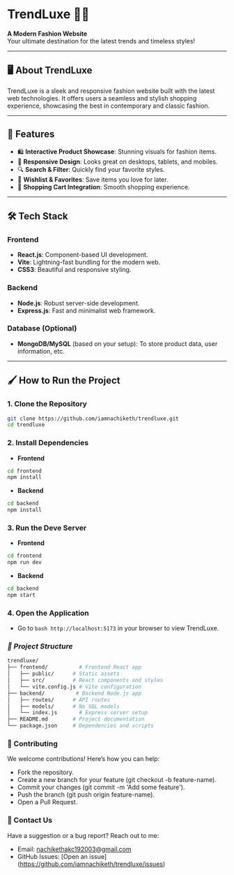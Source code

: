 # TrendLuxe 👗✨  
**A Modern Fashion Website**  
Your ultimate destination for the latest trends and timeless styles!  

---

## 🖥️ **About TrendLuxe**  
TrendLuxe is a sleek and responsive fashion website built with the latest web technologies. It offers users a seamless and stylish shopping experience, showcasing the best in contemporary and classic fashion.

---

## 🚀 **Features**  
- 🛍️ **Interactive Product Showcase**: Stunning visuals for fashion items.  
- 📱 **Responsive Design**: Looks great on desktops, tablets, and mobiles.  
- 🔍 **Search & Filter**: Quickly find your favorite styles.  
- 🌟 **Wishlist & Favorites**: Save items you love for later.  
- 🛒 **Shopping Cart Integration**: Smooth shopping experience.  

---

## 🛠️ **Tech Stack**  
### **Frontend**  
- **React.js**: Component-based UI development.  
- **Vite**: Lightning-fast bundling for the modern web.  
- **CSS3**: Beautiful and responsive styling.  

### **Backend**  
- **Node.js**: Robust server-side development.  
- **Express.js**: Fast and minimalist web framework.  

### **Database (Optional)**  
- **MongoDB/MySQL** (based on your setup): To store product data, user information, etc.  

---

## 🖌️ **How to Run the Project**  

### **1. Clone the Repository**  
```bash
git clone https://github.com/iamnachiketh/trendluxe.git
cd trendluxe
```
### **2. Install Dependencies**

- **Frontend**

```bash
cd frontend
npm install
```

- **Backend**

```bash
cd backend
npm install
```
### **3. Run the Deve Server**

- **Frontend**

```bash
cd frontend
npm run dev
```

- **Backend**

```bash
cd backend
npm start
```
### **4. Open the Application**
- Go to ```bash http://localhost:5173``` in your browser to view TrendLuxe.


### ***📂 Project Structure***

```bash
trendluxe/
├── frontend/          # Frontend React app
│   ├── public/      # Static assets
│   ├── src/         # React components and styles
│   └── vite.config.js # Vite configuration
├── backend/          # Backend Node.js app
│   ├── routes/      # API routes
│   ├── models/      # No SQL models
│   └── index.js       # Express server setup
├── README.md        # Project documentation
└── package.json     # Dependencies and scripts
```

### **🤝 Contributing**

We welcome contributions! Here’s how you can help:

- Fork the repository.
- Create a new branch for your feature (git checkout -b feature-name).
- Commit your changes (git commit -m 'Add some feature').
- Push the branch (git push origin feature-name).
- Open a Pull Request.

### 📧 Contact Us
Have a suggestion or a bug report? Reach out to me:

- Email: nachikethakc192003@gmail.com
- GitHub Issues: [Open an issue] (https://github.com/iamnachiketh/trendluxe/issues)